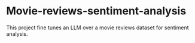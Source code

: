 # Movie-reviews-sentiment-analysis
This project fine tunes an LLM over a movie reviews dataset for sentiment analysis.
